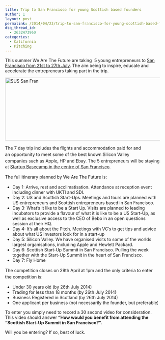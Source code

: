```yaml
---
title: Trip to San Francisco for young Scottish based founders
author: 1
layout: post
permalink: /2014/04/23/trip-to-san-francisco-for-young-scottish-based-founders/
dsq_thread_id:
  - 2632473960
categories:
  - California
  - Pitching
---
```

This summer We Are The Future are taking  5 young entrepreneurs to [San Francisco from 21st to 27th July][1]. The aim being to inspire, educate and accelerate the entrepreneurs taking part in the trip.

[<img class="alignnone size-full wp-image-13706" alt="SUS San Fran" src="http://rookieoven.com/wp-content/uploads/2014/04/SanFranSUS1.jpg" width="550" height="204" />][2]

<span style="line-height: 1.5em;">The 7 day trip includes the flights and accommodation paid for and an </span>opportunity<span style="line-height: 1.5em;"> to meet some of the best known Silicon Valley companies such as Apple, HP and Ebay. </span>The 5 entrepreneurs will be staying at [Startup Basecamp in the centre of San Francisco][3].

<span style="line-height: 1.5em;">The full </span>itinerary<span style="line-height: 1.5em;"> planned by We Are The Future is:</span>

  * Day 1: Arrive, rest and acclimatisation. Attendance at reception event including dinner with UKTI and SDI.
  * Day 2: US and Scottish Start-Ups. Meetings and tours are planned with US entrepreneurs and Scottish entrepreneurs based in San Francisco.
  * Day 3: What’s it like to be a Start Up. Visits are planned to leading incubators to provide a flavour of what it is like to be a US Start-Up, as well as exclusive access to the CEO of Bebo in an open questions session at their HQ.
  * Day 4: It&#8217;s all about the Pitch. Meetings with VC&#8217;s to get tips and advice about what US investors look for in a start-up
  * Day 5: Silicon Valley. We have organised visits to some of the worlds largest organisations, including Apple and Hewlett Packard.
  * Day 6: Scottish Start-Up Summit in San Francisco. Pulling the week together with the Start-Up Summit in the heart of San Francisco.
  * Day 7: Fly Home

The competition closes on 28th April at 1pm and t<span style="line-height: 1.5em;">he only criteria to enter the competition is:</span>

  * Under 30 years old (by 26th July 2014)
  * Trading for less than 18 months (by 26th July 2014)
  * Business Registered in Scotland (by 26th July 2014)
  * One applicant per business (not necessarily the founder, but preferable)

To enter you simply need to record a 30 second video for consideration. This video should answer **“How would you benefit from attending the “Scottish Start-Up Summit in San Francisco?”.**

Will you be entering? If so, best of luck.

 [1]: http://www.sanfranciscosummit.com/ "San Fran SUS"
 [2]: http://www.sanfranciscosummit.com/
 [3]: http://www.startupbasecamp.org "Startup Basecamp"
